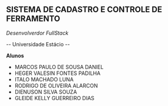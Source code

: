 ## SISTEMA DE CADASTRO E CONTROLE DE FERRAMENTO ##

*Desenvolverdor FullStack*

-- Universidade Estácio -- 

**Alunos**
- MARCOS PAULO DE SOUSA DANIEL
- HEGER VALESIN FONTES PADILHA
- ITALO MACHADO LUNA
- RODRIGO DE OLIVEIRA ALARCON
- DIENUSON SILVA SOUZA
- GLEIDE KELLY GUERREIRO DIAS